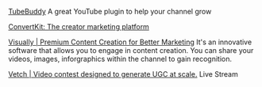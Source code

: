 
[TubeBuddy](https://www.tubebuddy.com/)
A great YouTube plugin to help your channel grow

[ConvertKit: The creator marketing platform](https://convertkit.com/)

[Visually | Premium Content Creation for Better Marketing](https://visual.ly/)
It's an innovative software that allows you to engage in content creation. You can share your videos, images, inforgraphics within the channel to gain recognition.

[Vetch | Video contest designed to generate UGC at scale.](https://ivetch.com/)
Live Stream
